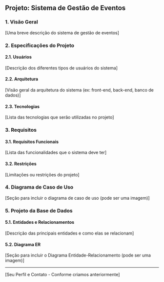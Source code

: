 ## Projeto: Sistema de Gestão de Eventos

### 1. Visão Geral

[Uma breve descrição do sistema de gestão de eventos]

### 2. Especificações do Projeto

#### 2.1. Usuários

[Descrição dos diferentes tipos de usuários do sistema]

#### 2.2. Arquitetura

[Visão geral da arquitetura do sistema (ex: front-end, back-end, banco de dados)]

#### 2.3. Tecnologias

[Lista das tecnologias que serão utilizadas no projeto]

### 3. Requisitos

#### 3.1. Requisitos Funcionais

[Lista das funcionalidades que o sistema deve ter]

#### 3.2. Restrições

[Limitações ou restrições do projeto]

### 4. Diagrama de Caso de Uso

[Seção para incluir o diagrama de caso de uso (pode ser uma imagem)]

### 5. Projeto da Base de Dados

#### 5.1. Entidades e Relacionamentos

[Descrição das principais entidades e como elas se relacionam]

#### 5.2. Diagrama ER

[Seção para incluir o Diagrama Entidade-Relacionamento (pode ser uma imagem)]

---

[Seu Perfil e Contato - Conforme criamos anteriormente]
